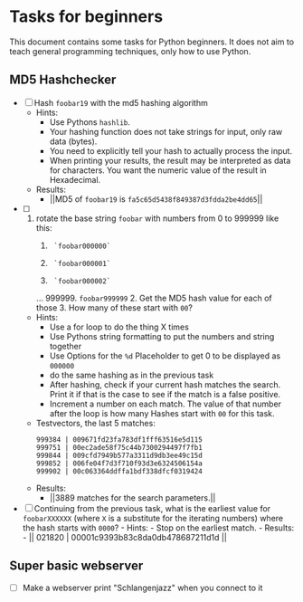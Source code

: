 # Tasks for beginners

This document contains some tasks for Python beginners. It does not aim to teach general 
programming techniques, only how to use Python.

## MD5 Hashchecker
- [ ] Hash `foobar19` with the md5 hashing algorithm
    - Hints:
        - Use Pythons `hashlib`.
        - Your hashing function does not take strings for input, only raw data (bytes).
        - You need to explicitly tell your hash to actually process the input.
        - When printing your results, the result may be interpreted as data for characters. 
          You want the numeric value of the result in Hexadecimal.
    - Results:
        - ||MD5 of `foobar19` is `fa5c65d5438f849387d3fdda2be4dd65`||
- [ ] 1. rotate the base string `foobar` with numbers from 0 to 999999 like this:
        1.      `foobar000000`
        2.      `foobar000001`
        3.      `foobar000002`
        ...
        999999. `foobar999999`
      2. Get the MD5 hash value for each of those
      3. How many of these start with `00`?
    - Hints:
        - Use a for loop to do the thing X times
        - Use Pythons string formatting to put the numbers and string together
        - Use Options for the `%d` Placeholder to get 0 to be displayed as `000000`
        - do the same hashing as in the previous task
        - After hashing, check if your current hash matches the search. 
          Print it if that is the case to see if the match is a false positive.
        - Increment a number on each match. The value of that number after the loop is how many
          Hashes start with `00` for this task.
    - Testvectors, the last 5 matches:
        ```text
        999384 | 009671fd23fa783df1fff63516e5d115
        999751 | 00ec2ade58f75c44b7300294497f7fb1
        999844 | 009cfd7949b577a3311d9db3ee49c15d
        999852 | 006fe04f7d3f710f93d3e6324506154a
        999902 | 00c063364ddffa1bdf338dfcf0319424
        ```
    - Results:
        - ||3889 matches for the search parameters.||
- [ ] Continuing from the previous task, what is the earliest value for `foobarXXXXXX` (where `X`
      is a substitute for the iterating numbers) where the hash starts with `0000`?
      - Hints:
        - Stop on the earliest match.
      - Results:
        - || 021820 | 00001c9393b83c8da0db478687211d1d ||

## Super basic webserver
- [ ] Make a webserver print "Schlangenjazz" when you connect to it
